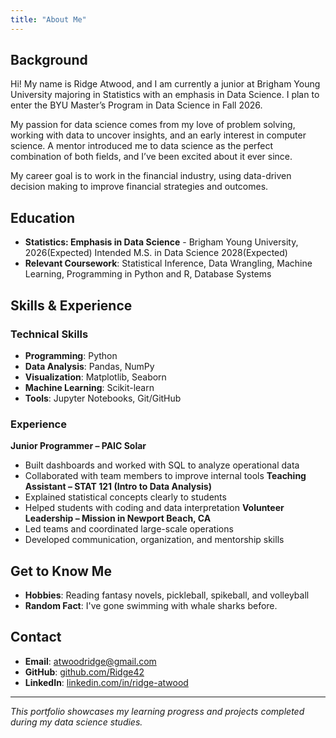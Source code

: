 ```yaml
---
title: "About Me"
---
```


## Background

Hi! My name is Ridge Atwood, and I am currently a junior at Brigham Young University majoring in Statistics with an emphasis in Data Science. I plan to enter the BYU Master’s Program in Data Science in Fall 2026.

My passion for data science comes from my love of problem solving, working with data to uncover insights, and an early interest in computer science. A mentor introduced me to data science as the perfect combination of both fields, and I’ve been excited about it ever since.

My career goal is to work in the financial industry, using data-driven decision making to improve financial strategies and outcomes.

## Education

- **Statistics: Emphasis in Data Science** - Brigham Young University, 2026(Expected) Intended M.S. in Data Science 2028(Expected)
- **Relevant Coursework**: Statistical Inference, Data Wrangling, Machine Learning, Programming in Python and R, Database Systems

## Skills & Experience

### Technical Skills
- **Programming**: Python
- **Data Analysis**: Pandas, NumPy
- **Visualization**: Matplotlib, Seaborn
- **Machine Learning**: Scikit-learn
- **Tools**: Jupyter Notebooks, Git/GitHub

### Experience
**Junior Programmer – PAIC Solar**
- Built dashboards and worked with SQL to analyze operational data
- Collaborated with team members to improve internal tools
 **Teaching Assistant – STAT 121 (Intro to Data Analysis)**
- Explained statistical concepts clearly to students
- Helped students with coding and data interpretation
**Volunteer Leadership – Mission in Newport Beach, CA**
- Led teams and coordinated large-scale operations
- Developed communication, organization, and mentorship skills

## Get to Know Me
- **Hobbies**: Reading fantasy novels, pickleball, spikeball, and volleyball
- **Random Fact**: I've gone swimming with whale sharks before.

## Contact

- **Email**: atwoodridge@gmail.com
- **GitHub**: [github.com/Ridge42](https://github.com/Ridge42)
- **LinkedIn**: [linkedin.com/in/ridge-atwood](https://www.linkedin.com/in/ridge-atwood-4264a8300/)

---

*This portfolio showcases my learning progress and projects completed during my data science studies.*
